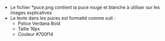 - Le fichier *puce.png contient la puce rouge et blanche à utiliser sur les images explicatives
- Le texte dans les puces est formatté comme suit :
  - Police Verdana Bold
  - Taille 16px
  - Couleur #700f14